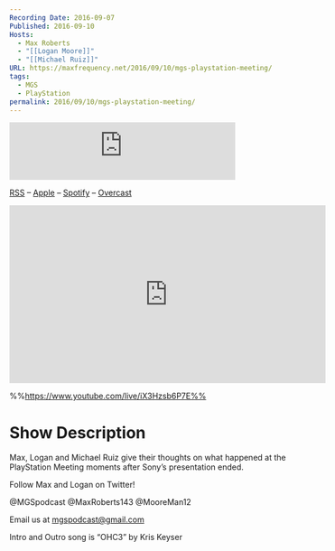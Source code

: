 ```yaml
---
Recording Date: 2016-09-07
Published: 2016-09-10
Hosts:
  - Max Roberts
  - "[[Logan Moore]]"
  - "[[Michael Ruiz]]"
URL: https://maxfrequency.net/2016/09/10/mgs-playstation-meeting/
tags:
  - MGS
  - PlayStation
permalink: 2016/09/10/mgs-playstation-meeting/
---
```

<iframe src="https://podcasters.spotify.com/pod/show/millennialgamingspeak/embed/episodes/PlayStation-Meeting-Breakdown-e1adhr4/a-a6ts43n" height="102px" width="400px" frameborder="0" scrolling="no"></iframe>

[RSS](https://anchor.fm/s/74aa3858/podcast/rss) – [Apple](https://podcasts.apple.com/us/podcast/episode-3-gdc-wrap-up/id1000915981?i=1000542222515) – [Spotify](https://open.spotify.com/episode/7wePXT4Bt22LWifVLx3n8y) – [Overcast](https://overcast.fm/+EtIgeWxEU)

<div class=iframe-container>
<iframe width="560" height="315" src="https://www.youtube-nocookie.com/embed/iX3Hzsb6P7E?si=LZnkAx3HcmmqFKBq" title="YouTube video player" frameborder="0" allow="accelerometer; autoplay; clipboard-write; encrypted-media; gyroscope; picture-in-picture; web-share" allowfullscreen></iframe>
</div>

%%https://www.youtube.com/live/iX3Hzsb6P7E%%

# Show Description

Max, Logan and Michael Ruiz give their thoughts on what happened at the PlayStation Meeting moments after Sony’s presentation ended.

Follow Max and Logan on Twitter!

@MGSpodcast
@MaxRoberts143
@MooreMan12

Email us at mgspodcast@gmail.com

Intro and Outro song is “OHC3” by Kris Keyser